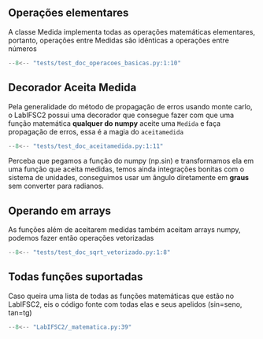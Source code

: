 ## Operações elementares
A classe Medida implementa todas as operações matemáticas elementares,
portanto, operações entre Medidas são idênticas a operações entre números 

```py
--8<-- "tests/test_doc_operacoes_basicas.py:1:10"
```

## Decorador Aceita Medida
Pela generalidade do método de propagação de erros usando monte carlo, o LabIFSC2 possui uma decorador 
que consegue fazer com que uma função matemática **qualquer do numpy** aceite uma `Medida` e faça propagação de erros, 
essa é a magia do `aceitamedida`


```py 
--8<-- "tests/test_doc_aceitamedida.py:1:11"
```

Perceba que pegamos a função do numpy (np.sin) e transformamos ela em uma função que aceita medidas, 
temos ainda integrações bonitas com o sistema de unidades, conseguimos usar um ângulo diretamente em **graus** 
sem converter para radianos.

## Operando em arrays

As funções além de aceitarem medidas também aceitam arrays numpy, podemos fazer então operações
vetorizadas

```py 
--8<-- "tests/test_doc_sqrt_vetorizado.py:1:8"
```

## Todas funções suportadas
Caso queira uma lista de todas as funções matemáticas que estão no LabIFSC2, eis o código fonte com todas elas e seus apelidos (sin=seno, tan=tg)
```py {title=_matematica.py}
--8<-- "LabIFSC2/_matematica.py:39"
```

